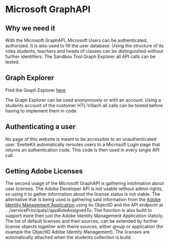 # Microsoft GraphAPI

## Why we need it

With the Microsoft GraphAPI, Microsoft Users can be authenticated, authorized. It is also used to fill the user database. Using the structure of its roles students, teachers and heads of classes can be distinguished without further identifiers. The Sandbox Tool Graph Explorer all API calls can be tested.

## Graph Explorer

Find the Graph Explorer [here](https://developer.microsoft.com/en-us/graph/graph-explorer)

The Graph Explorer can be used anonymously or with an account. Using a students account of the customer HTL-Villach all calls can be tested before having to implement them in code. 

## Authenticating a user

No page of this website is meant to be accessible to an unauthenticated user. SvelteKit automatically reroutes users to a Microsoft Login page that returns an authentication code. This code is then used in every single API call. 

## Getting Adobe Licenses

The second usage of the Microsoft GraphAPI is gathering intofmation about user licenses. The Adobe Developer API is not usable without admin rights, so using it to gather information about the license status is not viable. The alternative that is being used is gathering said information from the [Adobe Identity Management Application](https://portal.azure.com/#view/Microsoft_AAD_IAM/ManagedAppMenuBlade/~/Overview/objectId/680033ff-1040-43a8-a8db-18d8d6e81f9a/appId/f68114c4-a128-4172-8232-65ca425cc112/preferredSingleSignOnMode~/null/servicePrincipalType/Application/fromNav/) using its ObjectID and the API endpoint at .../servicePrincipals/<OjbectID>/appRoleAssignedTo. The function is also build to support more then just the Adobe Identity Management Application staticly. The list of default licenses and their sources, can be extended by further license objects together with theire sources, either group or application (for example the ObjectID Adobe Identity Management). The licenses are automatically attached when the students collection is build. 

